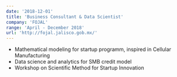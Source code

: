 ```yaml
---
date: '2018-12-01'
title: 'Business Consultant & Data Scientist'
company: 'FOJAL'
range: 'April - December 2018'
url: 'http://fojal.jalisco.gob.mx/'
---
```


- Mathematical modeling for startup programm, inspired in Cellular Manufacturing
- Data science and analytics for SMB credit model
- Workshop on Scientific Method for Startup Innovation
